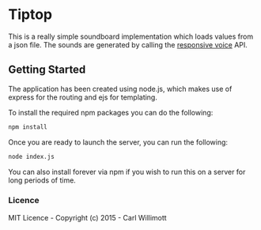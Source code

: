 # Tiptop
This is a really simple soundboard implementation which loads values from a json file.
The sounds are generated by calling the [responsive voice](http://responsivevoice.org/) API.

## Getting Started
The application has been created using node.js, which makes use of express for the routing and ejs for templating.

To install the required npm packages you can do the following:
```sh
npm install
```

Once you are ready to launch the server, you can run the following:
```sh
node index.js
```

You can also install forever via npm if you wish to run this on a server for long periods of time.

### Licence

MIT Licence - Copyright (c) 2015 - Carl Willimott